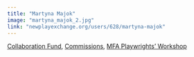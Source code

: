 ```yaml
---
title: "Martyna Majok"
image: "martyna_majok_2.jpg"
link: "newplayexchange.org/users/628/martyna-majok"
---
```


[Collaboration Fund](/programs/collaboration-fund), [Commissions](/programs/commissions), [MFA Playwrights’ Workshop](/programs/mfa-playwrights-workshop)